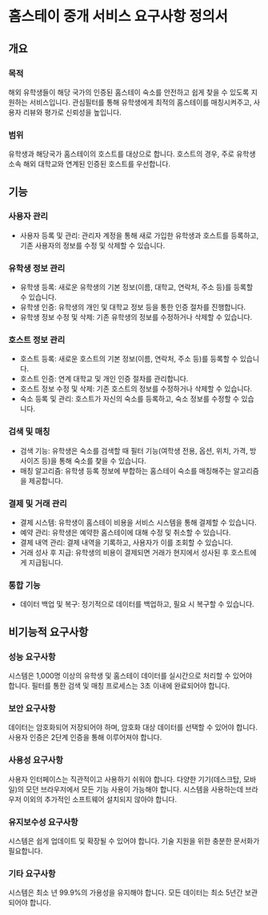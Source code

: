# 홈스테이 중개 서비스 요구사항 정의서

## 개요

### 목적

해외 유학생들이 해당 국가의 인증된 홈스테이 숙소를 안전하고 쉽게 찾을 수 있도록 지원하는 서비스입니다.
관심필터를 통해 유학생에게 최적의 홈스테이를 매칭시켜주고, 사용자 리뷰와 평가로 신뢰성을 높입니다.

### 범위

유학생과 해당국가 홈스테이의 호스트를 대상으로 합니다.
호스트의 경우, 주로 유학생 소속 해외 대학교와 연계된 인증된 호스트를 우선합니다.

## 기능

### 사용자 관리

* 사용자 등록 및 관리: 관리자 계정을 통해 새로 가입한 유학생과 호스트를 등록하고, 기존 사용자의 정보를 수정 및 삭제할 수 있습니다.

### 유학생 정보 관리

* 유학생 등록: 새로운 유학생의 기본 정보(이름, 대학교, 연락처, 주소 등)를 등록할 수 있습니다.
* 유학생 인증: 유학생의 개인 및 대학교 정보 등을 통한 인증 절차를 진행합니다.
* 유학생 정보 수정 및 삭제: 기존 유학생의 정보를 수정하거나 삭제할 수 있습니다.

### 호스트 정보 관리

* 호스트 등록: 새로운 호스트의 기본 정보(이름, 연락처, 주소 등)를 등록할 수 있습니다.
* 호스트 인증: 연계 대학교 및 개인 인증 절차를 관리합니다.
* 호스트 정보 수정 및 삭제: 기존 호스트의 정보를 수정하거나 삭제할 수 있습니다.
* 숙소 등록 및 관리: 호스트가 자신의 숙소를 등록하고, 숙소 정보를 수정할 수 있습니다.

### 검색 및 매칭 

* 검색 기능: 유학생은 숙소를 검색할 때 필터 기능(여학생 전용, 옵션, 위치, 가격, 방 사이즈 등)을 통해 숙소를 찾을 수 있습니다.
* 매칭 알고리즘: 유학생 등록 정보에 부합하는 홈스테이 숙소를 매칭해주는 알고리즘을 제공합니다.

### 결제 및 거래 관리
* 결제 시스템: 유학생이 홈스테이 비용을 서비스 시스템을 통해 결제할 수 있습니다.
* 예약 관리: 유학생은 예약한 홈스테이에 대해 수정 및 취소할 수 있습니다.
* 결제 내역 관리: 결제 내역을 기록하고, 사용자가 이를 조회할 수 있습니다.
* 거래 성사 후 지급: 유학생의 비용이 결제되면 거래가 현지에서 성사된 후 호스트에게 지급됩니다.

### 통합 기능
* 데이터 백업 및 복구: 정기적으로 데이터를 백업하고, 필요 시 복구할 수 있습니다.

## 비기능적 요구사항

### 성능 요구사항

시스템은 1,000명 이상의 유학생 및 홈스테이 데이터를 실시간으로 처리할 수 있어야 합니다.
필터를 통한 검색 및 매칭 프로세스는 3초 이내에 완료되어야 합니다.

### 보안 요구사항

데이터는 암호화되어 저장되어야 하며, 암호화 대상 데이터를 선택할 수 있어야 합니다.
사용자 인증은 2단계 인증을 통해 이루어져야 합니다.

### 사용성 요구사항

사용자 인터페이스는 직관적이고 사용하기 쉬워야 합니다.
다양한 기기(데스크탑, 모바일)의 모던 브라우저에서 모든 기능 사용이 가능해야 합니다.
시스템을 사용하는데 브라우저 이외의 추가적인 소프트웨어 설치되지 않아야 합니다.

### 유지보수성 요구사항

시스템은 쉽게 업데이트 및 확장될 수 있어야 합니다.
기술 지원을 위한 충분한 문서화가 필요합니다.

### 기타 요구사항
시스템은 최소 년 99.9%의 가용성을 유지해야 합니다.
모든 데이터는 최소 5년간 보관되어야 합니다.
